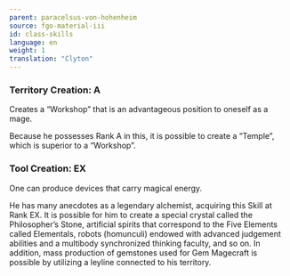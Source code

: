 ```yaml
---
parent: paracelsus-von-hohenheim
source: fgo-material-iii
id: class-skills
language: en
weight: 1
translation: "Clyton"
---
```


### Territory Creation: A

Creates a “Workshop” that is an advantageous position to oneself as a mage.

Because he possesses Rank A in this, it is possible to create a “Temple”, which is superior to a “Workshop”.

### Tool Creation: EX

One can produce devices that carry magical energy.

He has many anecdotes as a legendary alchemist, acquiring this Skill at Rank EX. It is possible for him to create a special crystal called the Philosopher’s Stone, artificial spirits that correspond to the Five Elements called Elementals, robots (homunculi) endowed with advanced judgement abilities and a multibody synchronized thinking faculty, and so on. In addition, mass production of gemstones used for Gem Magecraft is possible by utilizing a leyline connected to his territory.
